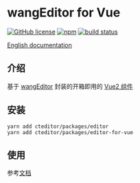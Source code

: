 # wangEditor for Vue

[![GitHub license](https://img.shields.io/badge/license-MIT-blue.svg)](https://github.com/facebook/react/blob/main/LICENSE) [![npm](https://img.shields.io/npm/v/cteditor/packages/editor-for-vue.svg)](https://www.npmjs.com/package/cteditor/packages/editor-for-vue/v/next) [![build status](https://github.com/wangeditor-team/wangEditor-for-vue/actions/workflows/npm-publish.yml/badge.svg?branch=main)](https://github.com/wangeditor-team/wangEditor-for-vue/actions)

[English documentation](./README-en.md)

## 介绍

基于 [wangEditor](https://www.wangeditor.com/) 封装的开箱即用的 [Vue2 组件](https://www.wangeditor.com/v5/for-frame.html#vue2)

## 安装

```shell
yarn add cteditor/packages/editor
yarn add cteditor/packages/editor-for-vue
```

## 使用

参考[文档](https://www.wangeditor.com/v5/for-frame.html#vue2)
